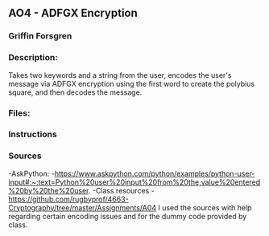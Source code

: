 ## AO4 - ADFGX Encryption
### Griffin Forsgren
### Description:
Takes two keywords and a string from the user, encodes the user's message via ADFGX encryption using the first word to create the polybius square, and then decodes the message. 

### Files:


### Instructions


### Sources
  -AskPython:
    -https://www.askpython.com/python/examples/python-user-input#:~:text=Python%20user%20input%20from%20the,value%20entered%20by%20the%20user.
  -Class resources
    -https://github.com/rugbyprof/4663-Cryptography/tree/master/Assignments/A04
  I used the sources with help regarding certain encoding issues and for the dummy code provided by class. 
